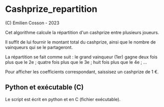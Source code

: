 # Cashprize_repartition

(C) Emilien Cosson - 2023

Cet algorithme calcule la répartition d'un cashprize entre plusieurs joueurs.

Il suffit de lui fournir le montant total du cashprize, ainsi que le nombre de vainqueurs
qui se le partageront.

La répartition se fait comme suit :
le grand vainqueur (1er) gagne deux fois plus que le 2e ;
quatre fois plus que le 3e ;
huit fois plus que le 4e ;
...

Pour afficher les coefficients correspondant, saissisez un cashprize de 1 €.


## Python et exécutable (C)

Le script est écrit en python et en C (fichier exécutable).